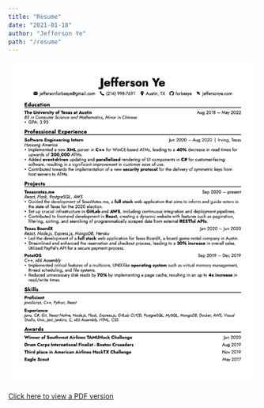 ```yaml
---
title: "Resume"
date: "2021-01-18"
author: "Jefferson Ye"
path: "/resume"
---
```


![Resume](../images/JeffersonYeJan2021.png "Resume")

[Click here to view a PDF version](https://drive.google.com/file/d/1e7P3sQwMQuoW3WfVrgFUnffa4lqen1-0/view?usp=sharing)
